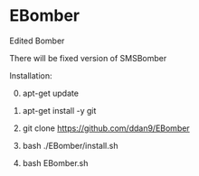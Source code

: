 # EBomber

Edited Bomber

There will be fixed version of SMSBomber

Installation:

0. apt-get update 

1. apt-get install -y git

3. git clone https://github.com/ddan9/EBomber

4. bash ./EBomber/install.sh

5. bash EBomber.sh
